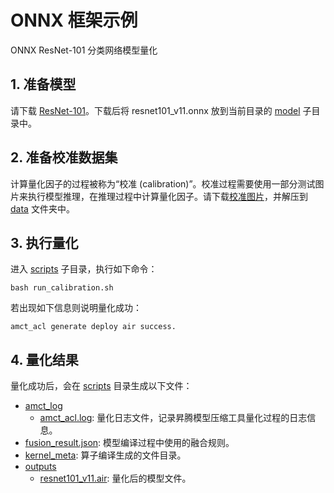 # ONNX 框架示例

ONNX ResNet-101 分类网络模型量化

## 1. 准备模型

请下载 [ResNet-101](https://c7xcode.obs.cn-north-4.myhuaweicloud.com/models/amct_acl/resnet101_v11.onnx)。下载后将 resnet101_v11.onnx 放到当前目录的 [model](./model/) 子目录中。

## 2. 准备校准数据集

计算量化因子的过程被称为“校准 (calibration)”。校准过程需要使用一部分测试图片来执行模型推理，在推理过程中计算量化因子。请下载[校准图片](https://c7xcode.obs.cn-north-4.myhuaweicloud.com/models/amct_acl/classification/imagenet_calibration.tar.gz)，并解压到 [data](./data/) 文件夹中。

## 3. 执行量化

进入 [scripts](./scripts/) 子目录，执行如下命令：

```none
bash run_calibration.sh
```

若出现如下信息则说明量化成功：

```none
amct_acl generate deploy air success.
```

## 4. 量化结果

量化成功后，会在 [scripts](./scripts/) 目录生成以下文件：

+ [amct_log](./scripts/amct_log/)
  + [amct_acl.log](./scripts/amct_log/amct_acl.log): 量化日志文件，记录昇腾模型压缩工具量化过程的日志信息。
+ [fusion_result.json](./scripts/fusion_result.json): 模型编译过程中使用的融合规则。
+ [kernel_meta](./scripts/kernel_meta/): 算子编译生成的文件目录。
+ [outputs](./scripts/outputs/)
  + [resnet101_v11.air](./scripts/outputs/resnet101_v11.air): 量化后的模型文件。
